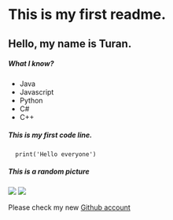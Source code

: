 # This is my first readme.
## Hello, my name is Turan.
##### What I know?
+ Java
+ Javascript
+ Python
+ C#
+ C++
##### This is my first code line.
```
  print('Hello everyone')
```
##### This is a random picture
<img src="../unnamed.png">
<image src="../unnamed.png">

Please check my new [Github account](https://github.com/TuranFG)
